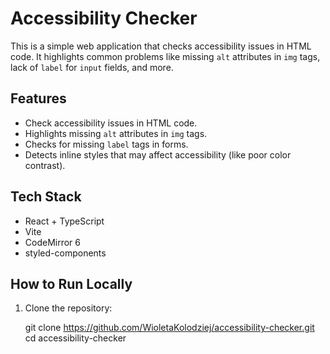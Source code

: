 # Accessibility Checker

This is a simple web application that checks accessibility issues in HTML code. It highlights common problems like missing `alt` attributes in `img` tags, lack of `label` for `input` fields, and more.

## Features

- Check accessibility issues in HTML code.
- Highlights missing `alt` attributes in `img` tags.
- Checks for missing `label` tags in forms.
- Detects inline styles that may affect accessibility (like poor color contrast).


## Tech Stack

- React + TypeScript
- Vite
- CodeMirror 6
- styled-components

## How to Run Locally

1. Clone the repository:

   git clone https://github.com/WioletaKolodziej/accessibility-checker.git
   cd accessibility-checker
